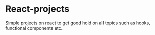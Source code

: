 # React-projects

Simple projects on react to get good hold on all topics such as hooks, functional components etc..
